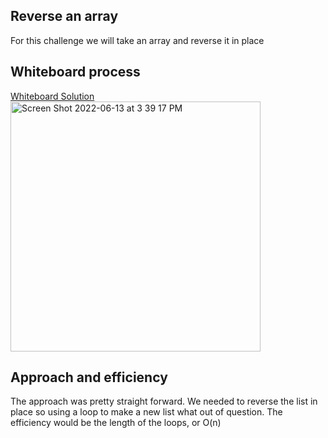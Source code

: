## Reverse an array
For this challenge we will take an array and reverse it in place

## Whiteboard process
[Whiteboard Solution](https://cody576851.invisionapp.com/freehand/Untitled-EusroQnhz?dsid_h=b94dce5499e777f42d4df5cd9fd2ff7baf5a0f2d090a81f98aa116f3bc57f65f&uid_h=4cddbe9cb68e9077a35b6741aa4e7f7705d48e77f04b0a62eaecdd172b4c14f7)
<img width="400" alt="Screen Shot 2022-06-13 at 3 39 17 PM" src="https://user-images.githubusercontent.com/55909913/173459225-99b939b8-5e80-4822-9c47-1806856d7bdd.png">

## Approach and efficiency
The approach was pretty straight forward. We needed to reverse the list in place so using a loop to make a new list what out of question. The efficiency would be the length of the loops, or O(n)
